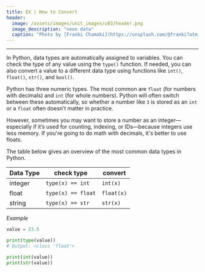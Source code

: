 ```yaml
---
title: EX | How to Convert
header:
  image: /assets/images/unit_images/u03/header.png
  image_description: "neon data"
  caption: "Photo by [Franki Chamaki](https://unsplash.com/@franki?utm_source=unsplash&amp;utm_medium=referral&amp;utm_content=creditCopyText) [from unsplash](https://unsplash.com/s/photos/data?utm_source=unsplash&amp;utm_medium=referral&amp;utm_content=creditCopyText)"
---
```

<!--more-->
---

In Python, data types are automatically assigned to variables. You can check the type of any value using the `type()` function. If needed, you can also convert a value to a different data type using functions like `int()`, `float()`, `str()`, and `bool()`.

Python has three numeric types. The most common are `float` (for numbers with decimals) and `int` (for whole numbers). Python will often switch between these automatically, so whether a number like `3` is stored as an `int` or a `float` often doesn’t matter in practice.

However, sometimes you may want to store a number as an integer—especially if it’s used for counting, indexing, or IDs—because integers use less memory. If you're going to do math with decimals, it's better to use floats.

The table below gives an overview of the most common data types in Python.

| Data Type  | check type          | convert      |
|------------|---------------------|--------------|
| integer    | `type(x) == int`    | `int(x)`     |
| float      | `type(x) == float`  | `float(x)`   |
| string     | `type(x) == str`    | `str(x)`     |

<i>Example</i>

```python
value = 23.5

print(type(value))
# Output: <class 'float'>

print(int(value))
print(str(value))

```


